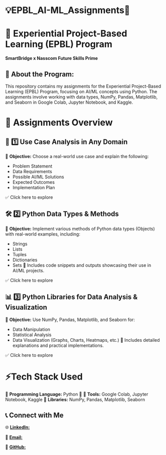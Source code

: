 # 💡EPBL_AI-ML_Assignments🎯
# 🚀 Experiential Project-Based Learning (EPBL) Program

**SmartBridge x Nasscom Future Skills Prime**

## 📌 About the Program:
This repository contains my assignments for the Experiential Project-Based Learning (EPBL) Program, focusing on AI/ML concepts using Python. The assignments involve working with data types, NumPy, Pandas, Matplotlib, and Seaborn in Google Colab, Jupyter Notebook, and Kaggle.

# 📑 Assignments Overview
## 📌 1️⃣ Use Case Analysis in Any Domain

🔹 **Objective:** Choose a real-world use case and explain the following:

- Problem Statement
- Data Requirements
- Possible AI/ML Solutions
- Expected Outcomes
- Implementation Plan
  
✅ Click here to explore

## 🛠 2️⃣ Python Data Types & Methods

🔹 **Objective:** Implement various methods of Python data types (Objects) with real-world examples, including:

- Strings
- Lists
- Tuples
- Dictionaries
- Sets
📌 Includes code snippets and outputs showcasing their use in AI/ML projects.

✅ Click here to explore

## 📊 3️⃣ Python Libraries for Data Analysis & Visualization

🔹 **Objective:** Use NumPy, Pandas, Matplotlib, and Seaborn for:

- Data Manipulation
- Statistical Analysis
- Data Visualization (Graphs, Charts, Heatmaps, etc.)
📌 Includes detailed explanations and practical implementations.

✅ Click here to explore

# ⚡Tech Stack Used
🔹 **Programming Language:** Python 🐍
🔹 **Tools:** Google Colab, Jupyter Notebook, Kaggle
🔹 **Libraries:** NumPy, Pandas, Matplotlib, Seaborn

## 📞 Connect with Me
🌐 [**LinkedIn:**](https://www.linkedin.com/in/indrajeet-webdeveloper?utm_source=share&utm_campaign=share_via&utm_content=profile&utm_medium=android_app)

📧 [**Email:**](indrajeet101101@gmail.com)

🚀 [**GitHub:**]()
